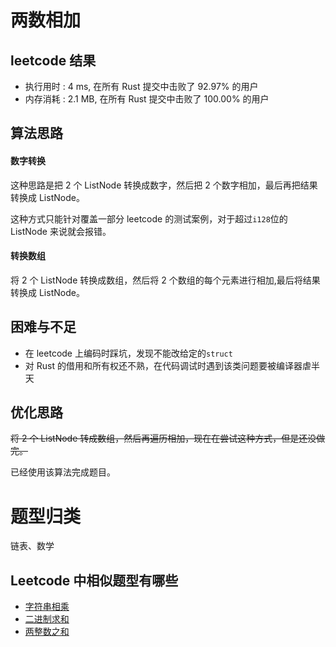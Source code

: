 # 两数相加

## leetcode 结果

- 执行用时 : 4 ms, 在所有 Rust 提交中击败了 92.97% 的用户
- 内存消耗 : 2.1 MB, 在所有 Rust 提交中击败了 100.00% 的用户

## 算法思路

#### 数字转换

这种思路是把 2 个 ListNode 转换成数字，然后把 2 个数字相加，最后再把结果转换成 ListNode。

这种方式只能针对覆盖一部分 leetcode 的测试案例，对于超过`i128`位的 ListNode 来说就会报错。

#### 转换数组

将 2 个 ListNode 转换成数组，然后将 2 个数组的每个元素进行相加,最后将结果转换成 ListNode。

## 困难与不足

- 在 leetcode 上编码时踩坑，发现不能改给定的`struct`
- 对 Rust 的借用和所有权还不熟，在代码调试时遇到该类问题要被编译器虐半天

## 优化思路

~~将 2 个 ListNode 转成数组，然后再遍历相加，现在在尝试这种方式，但是还没做完。~~

已经使用该算法完成题目。

# 题型归类

链表、数学

## Leetcode 中相似题型有哪些

- [字符串相乘](https://leetcode-cn.com/problems/multiply-strings/)
- [二进制求和](https://leetcode-cn.com/problems/add-binary/)
- [两整数之和](https://leetcode-cn.com/problems/sum-of-two-integers/)
